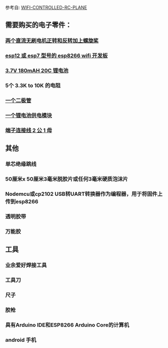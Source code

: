 参考自: [WIFI-CONTROLLED-RC-PLANE](https://www.instructables.com/WIFI-CONTROLLED-RC-PLANE/)

## 需要购买的电子零件：
### [ 两个直流无刷电机正转和反转加上螺旋桨](https://www.ebay.com/p/2131030961?iid=252717418937)
### [ esp12 或 esp7 型号的 esp8266 wifi 开发板](https://www.ebay.com/p/2131030961?iid=252717418937)
### [3.7V 180mAH 20C 锂电池](https://www.ebay.com/p/2131030961?iid=252717418937)
###  5个 3.3K to 10K 的电阻
### [一个二极管](https://www.ebay.com/c/1239059696)
### [一个锂电池供电模块](https://www.amazon.com/Charging-Lithium-Battery-Charger-Protection/dp/B08MT6567Z/ref=asc_df_B08MT6567Z/?tag=hyprod-20&linkCode=df0&hvadid=475809947475&hvpos=&hvnetw=g&hvrand=3541120506255037108&hvpone=&hvptwo=&hvqmt=&hvdev=c&hvdvcmdl=&hvlocint=&hvlocphy=9032166&hvtargid=pla-1113244982862&psc=1)
### [端子连接线 2 公 1 母](https://www.banggood.com/Excellway-100Pcs-Mini-Micro-JST-2_0-PH-2Pin-Connector-Plug-With-120mm-Wires-Cables-p-1147298.html?akmClientCountry=America&gmcCountry=IN%C2%A4cy=INR&createTmp=1&utm_source=googleshopping&utm_medium=cpc_ods&utm_content=heath&utm_campaign=pla-hardware-in&cur_warehouse=CN)
## 其他
### 单芯绝缘跳线
### 50厘米x 50厘米3毫米脱胶片或任何3毫米硬质泡沫片
### Nodemcu或cp2102 USB转UART转换器作为编程器，用于将固件上传到esp8266
### 透明胶带
### 万能胶

## 工具
### 业余爱好焊接工具
### 工具刀
### 尺子
### 胶枪
### 具有Arduino IDE和ESP8266 Arduino Core的计算机
### android 手机


